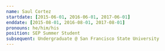 ```yaml
---
name: Saul Cortez
startdate: [2015-06-01, 2016-06-01, 2017-06-01]
enddate: [2015-08-01, 2016-08-01, 2017-08-01]
pronouns: he/him/his
position: SEP Summer Student
subsequent: Undergraduate @ San Francisco State University
---
```

